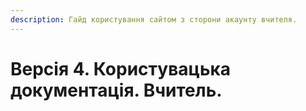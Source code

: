 ```yaml
---
description: Гайд користування сайтом з сторони акаунту вчителя.
---
```


# Версія 4. Користувацька документація. Вчитель.

